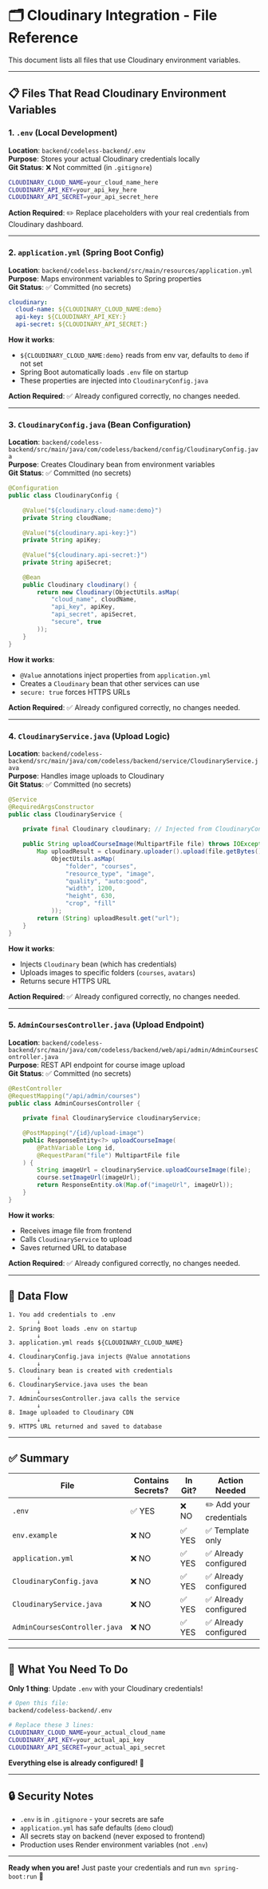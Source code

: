 # 🗂️ Cloudinary Integration - File Reference

This document lists all files that use Cloudinary environment variables.

---

## 📋 Files That Read Cloudinary Environment Variables

### 1. **`.env`** (Local Development)
**Location**: `backend/codeless-backend/.env`  
**Purpose**: Stores your actual Cloudinary credentials locally  
**Git Status**: ❌ Not committed (in `.gitignore`)

```bash
CLOUDINARY_CLOUD_NAME=your_cloud_name_here
CLOUDINARY_API_KEY=your_api_key_here
CLOUDINARY_API_SECRET=your_api_secret_here
```

**Action Required**: ✏️ Replace placeholders with your real credentials from Cloudinary dashboard.

---

### 2. **`application.yml`** (Spring Boot Config)
**Location**: `backend/codeless-backend/src/main/resources/application.yml`  
**Purpose**: Maps environment variables to Spring properties  
**Git Status**: ✅ Committed (no secrets)

```yaml
cloudinary:
  cloud-name: ${CLOUDINARY_CLOUD_NAME:demo}
  api-key: ${CLOUDINARY_API_KEY:}
  api-secret: ${CLOUDINARY_API_SECRET:}
```

**How it works**:
- `${CLOUDINARY_CLOUD_NAME:demo}` reads from env var, defaults to `demo` if not set
- Spring Boot automatically loads `.env` file on startup
- These properties are injected into `CloudinaryConfig.java`

**Action Required**: ✅ Already configured correctly, no changes needed.

---

### 3. **`CloudinaryConfig.java`** (Bean Configuration)
**Location**: `backend/codeless-backend/src/main/java/com/codeless/backend/config/CloudinaryConfig.java`  
**Purpose**: Creates Cloudinary bean from environment variables  
**Git Status**: ✅ Committed (no secrets)

```java
@Configuration
public class CloudinaryConfig {
    
    @Value("${cloudinary.cloud-name:demo}")
    private String cloudName;
    
    @Value("${cloudinary.api-key:}")
    private String apiKey;
    
    @Value("${cloudinary.api-secret:}")
    private String apiSecret;
    
    @Bean
    public Cloudinary cloudinary() {
        return new Cloudinary(ObjectUtils.asMap(
            "cloud_name", cloudName,
            "api_key", apiKey,
            "api_secret", apiSecret,
            "secure", true
        ));
    }
}
```

**How it works**:
- `@Value` annotations inject properties from `application.yml`
- Creates a `Cloudinary` bean that other services can use
- `secure: true` forces HTTPS URLs

**Action Required**: ✅ Already configured correctly, no changes needed.

---

### 4. **`CloudinaryService.java`** (Upload Logic)
**Location**: `backend/codeless-backend/src/main/java/com/codeless/backend/service/CloudinaryService.java`  
**Purpose**: Handles image uploads to Cloudinary  
**Git Status**: ✅ Committed (no secrets)

```java
@Service
@RequiredArgsConstructor
public class CloudinaryService {
    
    private final Cloudinary cloudinary; // Injected from CloudinaryConfig
    
    public String uploadCourseImage(MultipartFile file) throws IOException {
        Map uploadResult = cloudinary.uploader().upload(file.getBytes(), 
            ObjectUtils.asMap(
                "folder", "courses",
                "resource_type", "image",
                "quality", "auto:good",
                "width", 1200,
                "height", 630,
                "crop", "fill"
            ));
        return (String) uploadResult.get("url");
    }
}
```

**How it works**:
- Injects `Cloudinary` bean (which has credentials)
- Uploads images to specific folders (`courses`, `avatars`)
- Returns secure HTTPS URL

**Action Required**: ✅ Already configured correctly, no changes needed.

---

### 5. **`AdminCoursesController.java`** (Upload Endpoint)
**Location**: `backend/codeless-backend/src/main/java/com/codeless/backend/web/api/admin/AdminCoursesController.java`  
**Purpose**: REST API endpoint for course image upload  
**Git Status**: ✅ Committed (no secrets)

```java
@RestController
@RequestMapping("/api/admin/courses")
public class AdminCoursesController {
    
    private final CloudinaryService cloudinaryService;
    
    @PostMapping("/{id}/upload-image")
    public ResponseEntity<?> uploadCourseImage(
        @PathVariable Long id,
        @RequestParam("file") MultipartFile file
    ) {
        String imageUrl = cloudinaryService.uploadCourseImage(file);
        course.setImageUrl(imageUrl);
        return ResponseEntity.ok(Map.of("imageUrl", imageUrl));
    }
}
```

**How it works**:
- Receives image file from frontend
- Calls `CloudinaryService` to upload
- Saves returned URL to database

**Action Required**: ✅ Already configured correctly, no changes needed.

---

## 🔄 Data Flow

```
1. You add credentials to .env
        ↓
2. Spring Boot loads .env on startup
        ↓
3. application.yml reads ${CLOUDINARY_CLOUD_NAME}
        ↓
4. CloudinaryConfig.java injects @Value annotations
        ↓
5. Cloudinary bean is created with credentials
        ↓
6. CloudinaryService.java uses the bean
        ↓
7. AdminCoursesController.java calls the service
        ↓
8. Image uploaded to Cloudinary CDN
        ↓
9. HTTPS URL returned and saved to database
```

---

## ✅ Summary

| File | Contains Secrets? | In Git? | Action Needed |
|------|------------------|---------|---------------|
| `.env` | ✅ YES | ❌ NO | ✏️ Add your credentials |
| `env.example` | ❌ NO | ✅ YES | ✅ Template only |
| `application.yml` | ❌ NO | ✅ YES | ✅ Already configured |
| `CloudinaryConfig.java` | ❌ NO | ✅ YES | ✅ Already configured |
| `CloudinaryService.java` | ❌ NO | ✅ YES | ✅ Already configured |
| `AdminCoursesController.java` | ❌ NO | ✅ YES | ✅ Already configured |

---

## 🎯 What You Need To Do

**Only 1 thing**: Update `.env` with your Cloudinary credentials!

```bash
# Open this file:
backend/codeless-backend/.env

# Replace these 3 lines:
CLOUDINARY_CLOUD_NAME=your_actual_cloud_name
CLOUDINARY_API_KEY=your_actual_api_key
CLOUDINARY_API_SECRET=your_actual_api_secret
```

**Everything else is already configured!** 🎉

---

## 🔒 Security Notes

- `.env` is in `.gitignore` - your secrets are safe
- `application.yml` has safe defaults (`demo` cloud)
- All secrets stay on backend (never exposed to frontend)
- Production uses Render environment variables (not `.env`)

---

**Ready when you are!** Just paste your credentials and run `mvn spring-boot:run` 🚀

